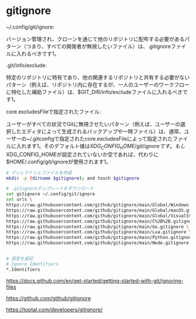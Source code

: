 # gitignore


~/.config/git/ignore: 

バージョン管理され、クローンを通じて他のリポジトリに配布する必要があるパターン（つまり、すべての開発者が無視したいファイル）は、.gitignoreファイルに入れるべきです1。

.git/info/exclude: 

特定のリポジトリに特有であり、他の関連するリポジトリと共有する必要がないパターン（例えば、リポジトリ内に存在するが、一人のユーザーのワークフローに特化した補助ファイル）は、$GIT_DIR/info/excludeファイルに入れるべきです1。

core.excludesFileで指定されたファイル: 

ユーザーがすべての状況でGitに無視させたいパターン（例えば、ユーザーの選択したエディタによって生成されるバックアップや一時ファイル）は、通常、ユーザーの~/.gitconfigで指定されたcore.excludesFileによって指定されたファイルに入れます1。そのデフォルト値は$XDG_CONFIG_HOME/git/ignoreです。もし$XDG_CONFIG_HOMEが設定されていないか空であれば、代わりに$HOME/.config/git/ignoreが使用されます1。

```sh
# ディレクトリとファイルを作成
mkdir -p (dirname $gitignore); and touch $gitignore

# .gitignoreテンプレートをダウンロード
set gitignore ~/.config/git/ignore
set urls \
https://raw.githubusercontent.com/github/gitignore/main/Global/Windows.gitignore \
https://raw.githubusercontent.com/github/gitignore/main/Global/macOS.gitignore \
https://raw.githubusercontent.com/github/gitignore/main/Global/VisualStudioCode.gitignore \
https://raw.githubusercontent.com/github/gitignore/main/C%2B%2B.gitignore \
https://raw.githubusercontent.com/github/gitignore/main/Go.gitignore \
https://raw.githubusercontent.com/github/gitignore/main/Lua.gitignore \
https://raw.githubusercontent.com/github/gitignore/main/Python.gitignore \
https://raw.githubusercontent.com/github/gitignore/main/Node.gitignore \


# 設定を追記
# Ignore Identifiers
*.Identifiers
```

https://docs.github.com/en/get-started/getting-started-with-git/ignoring-files

https://github.com/github/gitignore

https://toptal.com/developers/gitignore/